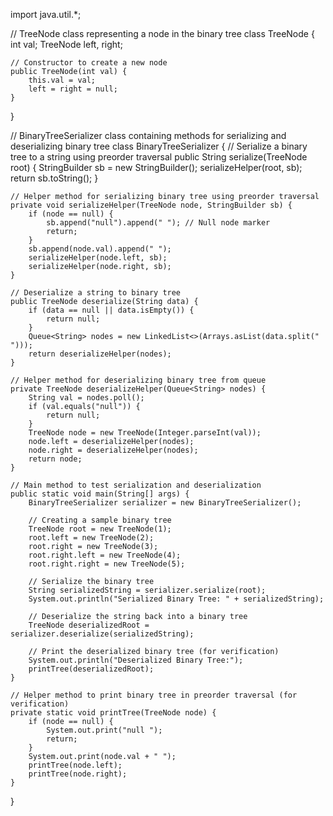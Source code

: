 import java.util.*;



// TreeNode class representing a node in the binary tree
class TreeNode {
    int val;
    TreeNode left, right;

    // Constructor to create a new node
    public TreeNode(int val) {
        this.val = val;
        left = right = null;
    }
}



// BinaryTreeSerializer class containing methods for serializing and deserializing binary tree
class BinaryTreeSerializer {
    // Serialize a binary tree to a string using preorder traversal
    public String serialize(TreeNode root) {
        StringBuilder sb = new StringBuilder();
        serializeHelper(root, sb);
        return sb.toString();
    }

    // Helper method for serializing binary tree using preorder traversal
    private void serializeHelper(TreeNode node, StringBuilder sb) {
        if (node == null) {
            sb.append("null").append(" "); // Null node marker
            return;
        }
        sb.append(node.val).append(" ");
        serializeHelper(node.left, sb);
        serializeHelper(node.right, sb);
    }

    // Deserialize a string to binary tree
    public TreeNode deserialize(String data) {
        if (data == null || data.isEmpty()) {
            return null;
        }
        Queue<String> nodes = new LinkedList<>(Arrays.asList(data.split(" ")));
        return deserializeHelper(nodes);
    }

    // Helper method for deserializing binary tree from queue
    private TreeNode deserializeHelper(Queue<String> nodes) {
        String val = nodes.poll();
        if (val.equals("null")) {
            return null;
        }
        TreeNode node = new TreeNode(Integer.parseInt(val));
        node.left = deserializeHelper(nodes);
        node.right = deserializeHelper(nodes);
        return node;
    }

    // Main method to test serialization and deserialization
    public static void main(String[] args) {
        BinaryTreeSerializer serializer = new BinaryTreeSerializer();

        // Creating a sample binary tree
        TreeNode root = new TreeNode(1);
        root.left = new TreeNode(2);
        root.right = new TreeNode(3);
        root.right.left = new TreeNode(4);
        root.right.right = new TreeNode(5);

        // Serialize the binary tree
        String serializedString = serializer.serialize(root);
        System.out.println("Serialized Binary Tree: " + serializedString);

        // Deserialize the string back into a binary tree
        TreeNode deserializedRoot = serializer.deserialize(serializedString);

        // Print the deserialized binary tree (for verification)
        System.out.println("Deserialized Binary Tree:");
        printTree(deserializedRoot);
    }

    // Helper method to print binary tree in preorder traversal (for verification)
    private static void printTree(TreeNode node) {
        if (node == null) {
            System.out.print("null ");
            return;
        }
        System.out.print(node.val + " ");
        printTree(node.left);
        printTree(node.right);
    }
}
